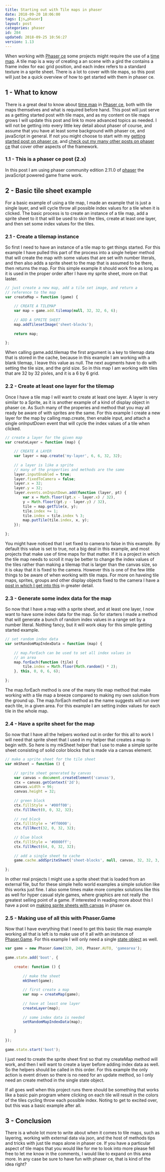 ```yaml
---
title: Starting out with Tile maps in phaser
date: 2018-09-20 18:06:00
tags: [js,phaser]
layout: post
categories: phaser
id: 284
updated: 2018-09-25 10:56:27
version: 1.13
---
```


When working with [Phaser ce](https://photonstorm.github.io/phaser-ce/) some projects might require the use of a [time map](https://photonstorm.github.io/phaser-ce/Phaser.Tilemap.html). A tile map is a way of creating a an scene with a gird the contains a frame index for eac grid position, and each index refers to a standard texture in a sprite sheet. There is a lot to cover with tile maps, so this post will just be a quick overview of how to get started with them in phaser ce.

<!-- more -->

## 1 - What to know

There is a great deal to know about [time map](https://photonstorm.github.io/phaser-ce/Phaser.Tilemap.html) in [Phaser ce](https://photonstorm.github.io/phaser-ce/), both with tile maps themselves and what is required before hand. This post will just serve as a getting started post with tile maps, and as my content on tile maps grows I will update this post and link to more advanced topics as needed. I will not be getting into every little key detail about phaser of course, and assume that you have at least some background with phaser ce, and javaScript in general. If not you might choose to start with my [getting started post on phaser ce](/2017/10/04/phaser-getting-started/), and [check out my many other posts on phaser ce](/categories/phaser/) that cover other aspects of the framework.

### 1.1 - This is a phaser ce post (2.x)

In this post I am using phaser community edition 2.11.0 of [phaser](http://phaser.io) the javaScript powered game frame work.

## 2 - Basic tile sheet example

For a basic example of using a tile map, I made an example that is just a single layer, and will cycle throw all possible index values for a tile when it is clicked. The basic process is to create an instance of a tile map, add a sprite sheet to it that will be used to skin the tiles, create at least one layer, and then set some index values for the tiles.

### 2.1 - Create a tilemap instance

So first I need to have an instance of a tile map to get things started. For this example I have pulled this part of the process into a single helper method that will create the map with some values that are set with number literals, and then also adds a sprite sheet to the map that is assumed to be there, then returns the map. For this simple example it should work fine as long as it is used in the proper order after I have my sprite sheet, more on that laster.

```js
// just create a new map, add a tile set image, and return a
// reference to the map
var createMap = function (game) {
 
    // CREATE A TILEMAP
    var map = game.add.tilemap(null, 32, 32, 6, 6);
 
    // ADD A SPRITE SHEET
    map.addTilesetImage('sheet-blocks');
 
    return map;
 
};
```

When calling game.add.tilemap the first argument is a key to tilemap data that is stored in the cache, because in this example I am working with a blank tilemap, I leave this value as null. The next augments have to do with setting the tile size, and the grid size. So in this map I am working with tiles that are 32 by 32 pixles, and it is a 6 by 6 grid.

### 2.2 - Create at least one layer for the tilemap

Once I have a tile map I will want to create at least one layer. A layer is very similar to a Sprite, as it is another example of a kind of display object in phaser ce. As Such many of the properies and method that you may all ready be aware of with sprites are the same. For this example I create a new layer for the map by calling map.create, then enable input, and attach a single onInputDown event that will cycle the index values of a tile when clicked.

```js
// create a layer for the given map
var createLayer = function (map) {
 
    // CREATE A LAYER
    var layer = map.create('my-layer', 6, 6, 32, 32);
 
    // a layer is like a sprite
    // many of the properties and methods are the same
    layer.inputEnabled = true;
    layer.fixedToCamera = false;
    layer.x = 32;
    layer.y = 32;
    layer.events.onInputDown.add(function (layer, pt) {
        var x = Math.floor((pt.x - layer.x) / 32),
        y = Math.floor((pt.y - layer.y) / 32),
        tile = map.getTile(x, y);
        tile.index += 1;
        tile.index = tile.index % 3;
        map.putTile(tile.index, x, y);
    });
 
};
```

You might have noticed that I set fixed to camera to false in this example. By default this value is set to true, not a big deal in this example, and most projects that make use of time maps for that matter. If it is a project in which the tile map needs to scroll it may be better to change the index values of the tiles rather than making a tilemap that is larger than the canvas size, so it is okay that it is fixed to the camera. However this is one of the few little things to be aware of when working with tile maps. For more on haveing tile maps, sprites, groups and other display objects fixed to the camera I have a [post in which I get into this](/2018/08/28/phaser-group-fixed-to-camera/) in greater detail.

### 2.3 - Generate some index data for the map

So now that I have a map with a sprite sheet, and at least one layer, I now want to have some index data for the map. So for starters I made a method that will generate a bunch of random index values in a range set by a number literal. Nothing fancy, but it will work okay for this simple getting started example.

```js
// set random index data
var setRandomMapIndexData = function (map) {
 
    // map.ForEach can be used to set all index values in
    // an area
    map.forEach(function (tile) {
        tile.index = Math.floor(Math.random() * 2);
    }, this, 0, 0, 6, 6);
 
};
```

The map.forEach method is one of the many tile map method that make working with a tile map a breeze compared to making my own solution from the ground up. The map.forEach method as the name suggests will run over each tile, in a given area. For this example I am setting index values for each tile in the whole map.

### 2.4 - Have a sprite sheet for the map

So now that I have all the helpers worked out in order for this all to work I will need that sprite sheet that I used in my helper that creates a map to begin with. So here is my mkSheet helper that I use to make a simple sprite sheet consisting of solid color blocks that is made via a canvas element.

```js
// make a sprite sheet for the tile sheet
var mkSheet = function () {
 
    // sprite sheet generated by canvas
    var canvas = document.createElement('canvas'),
    ctx = canvas.getContext('2d');
    canvas.width = 96;
    canvas.height = 32;
 
    // green block
    ctx.fillStyle = '#00ff00';
    ctx.fillRect(0, 0, 32, 32);
 
    // red block
    ctx.fillStyle = '#ff0000';
    ctx.fillRect(32, 0, 32, 32);
 
    // blue block
    ctx.fillStyle = '#0000ff';
    ctx.fillRect(64, 0, 32, 32);
 
    // add a single sheet to cache
    game.cache.addSpriteSheet('sheet-blocks', null, canvas, 32, 32, 3, 0, 0);
 
};
```

In other real projects I might use a sprite sheet that is loaded from an external file, but for these simple hello world examples a simple solution like this works just fine. I also some times make more complex solutions like this as well for hyper casual style games, where graphics are not really the greatest selling point of a game. If interested in reading more about this I have a post on [making sprite sheets with canvas](/2018/08/04/phaser-spritesheet-from-canvas/) in phaser ce.

### 2.5 - Making use of all this with Phaser.Game

Now that I have everything that I need to get this basic tile map example working all that is left is to make use of it all with an instance of [Phaser.Game](/2017/10/11/phaser-main-game-constructor/). For this example I will only need a single [state object](/2017/10/06/phaser-state-objects/) as well.

```js
var game = new Phaser.Game(320, 240, Phaser.AUTO, 'gamearea');
 
game.state.add('boot', {
 
    create: function () {
 
        // make the sheet
        mkSheet(game);
 
        // first create a map
        var map = createMap(game);
 
        // have at least one layer
        createLayer(map);
 
        // some index data is needed
        setRandomMapIndexData(map);
 
    }
 
});
 
game.state.start('boot');
```

I just need to create the sprite sheet first so that my createMap method will work, and then I will want to create a layer before adding index data as well. So the helpers should be called in this order. For this example the only action is event driven so there is no need for an update method, so I only need an create method in the single state object. 

If all goes well when this project runs there should be something that works like a basic pain program where clicking on each tile will result in the colors of the tiles cycling throw each possible index. Noting to get to excited over, but this was a basic example after all.

## 3 - Conclusion

There is a whole lot more to write about when it comes to tile maps, such as layering, working with external data via json, and the host of methods tips and tricks with just tile maps alone in phaser ce. If you have a particular aspect of tile maps that you would like for me to look into more please fell free to let me know in the comments, I would like to expand on this area more. In any case be sure to have fun with phaser ce, that is kind of the idea right?
